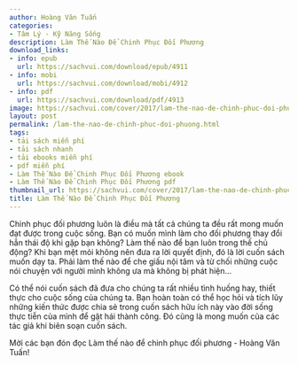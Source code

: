 ```yaml
---
author: Hoàng Văn Tuấn
categories:
- Tâm Lý - Kỹ Năng Sống
description: Làm Thế Nào Để Chinh Phục Đối Phương
download_links:
- info: epub
  url: https://sachvui.com/download/epub/4911
- info: mobi
  url: https://sachvui.com/download/mobi/4912
- info: pdf
  url: https://sachvui.com/download/pdf/4913
image: https://sachvui.com/cover/2017/lam-the-nao-de-chinh-phuc-doi-phuong.jpg
layout: post
permalink: /lam-the-nao-de-chinh-phuc-doi-phuong.html
tags:
- tải sách miễn phí
- tải sách nhanh
- tải ebooks miễn phí
- pdf miễn phí
- Làm Thế Nào Để Chinh Phục Đối Phương ebook
- Làm Thế Nào Để Chinh Phục Đối Phương pdf
thumbnail_url: https://sachvui.com/cover/2017/lam-the-nao-de-chinh-phuc-doi-phuong.jpg
title: Làm Thế Nào Để Chinh Phục Đối Phương
---
```


 <div class="item-desc text-justify"> <p>Chinh phục đối phương luôn là điều mà tất cả chúng ta đều rất mong muốn đạt được trong cuộc sống. Bạn có muốn mình làm cho đối phương thay đổi hẳn thái độ khi gặp bạn không? Làm thế nào để bạn luôn trong thế chủ động? Khi bạn mệt mỏi không nên đưa ra lời quyết định, đó là lời cuốn sách muốn dạy ta. Phải làm thế nào để che giấu nội tâm và từ chối những cuộc nói chuyện với người mình không ưa mà không bị phát hiện…</p><p>Có thể nói cuốn sách đã đưa cho chúng ta rất nhiều tình huống hay, thiết thực cho cuộc sống của chúng ta. Bạn hoàn toàn có thể học hỏi và tích lũy những kiến thức được chia sẻ trong cuốn sách hữu ích này vào đời sống thực tiễn của mình để gặt hái thành công. Đó cũng là mong muốn của các tác giả khi biên soạn cuốn sách.</p><p>Mời các bạn đón đọc Làm thế nào để chinh phục đối phương - Hoàng Văn Tuấn!</p> </div>